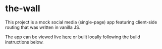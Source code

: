 # the-wall

This project is a mock social media (single-page) app featuring client-side routing that was written in vanilla JS.

The app can be viewed live [here](https://www.heroku.com) or built locally following the build instructions below.
